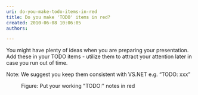 ```yaml
---
uri: do-you-make-todo-items-in-red
title: Do you make 'TODO' items in red?
created: 2010-06-08 10:06:05
authors:

---
```





<span class='intro'> 
  <p>You might&#160;have plenty of ideas when you are preparing your presentation. Add these in your TODO items&#160;- utilize them to attract your attention later in case you run out of time. </p>
<p>Note&#58; We suggest you keep them consistent with VS.NET e.g. “TODO&#58; xxx” </p>
 </span>


  <dl>
    <dt><img class="ms-rteCustom-ImageArea" src="/PublishingImages/Todo.jpg" alt="" /> </dt>
    <dd class="ms-rteCustom-FigureNormal">Figure&#58; Put your working &quot;TODO&#58;&quot; notes in red</dd>
</dl>



